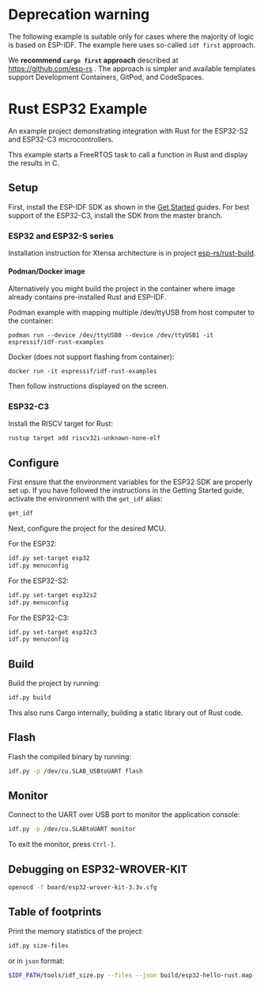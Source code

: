 # Deprecation warning

The following example is suitable only for cases where the majority of logic is based on ESP-IDF. The example here uses so-called `idf first` approach.

We **recommend `cargo first` approach** described at https://github.com/esp-rs . The approach is simpler and available templates support Development Containers, GitPod, and CodeSpaces.

# Rust ESP32 Example

An example project demonstrating integration with Rust for the ESP32-S2 and ESP32-C3 microcontrollers.

This example starts a FreeRTOS task to call a function in Rust and display the results in C.

## Setup

First, install the ESP-IDF SDK as shown in the [Get Started](https://docs.espressif.com/projects/esp-idf/en/latest/esp32/get-started/index.html) guides. For best support of the ESP32-C3, install the SDK from the master branch.

### ESP32 and ESP32-S series

Installation instruction for Xtensa architecture is in project [esp-rs/rust-build](https://github.com/esp-rs/rust-build).

#### Podman/Docker image

Alternatively you might build the project in the container where image already contains pre-installed Rust and ESP-IDF.

Podman example with mapping multiple /dev/ttyUSB from host computer to the container:

```
podman run --device /dev/ttyUSB0 --device /dev/ttyUSB1 -it espressif/idf-rust-examples
```

Docker (does not support flashing from container):

```
docker run -it espressif/idf-rust-examples
```

Then follow instructions displayed on the screen.

### ESP32-C3

Install the RISCV target for Rust:

```sh
rustup target add riscv32i-unknown-none-elf
```

## Configure

First ensure that the environment variables for the ESP32 SDK are properly set up. If you have followed the instructions in the Getting Started guide, activate the environment with the `get_idf` alias:

```sh
get_idf
```

Next, configure the project for the desired MCU.

For the ESP32:

```sh
idf.py set-target esp32
idf.py menuconfig
```

For the ESP32-S2:

```sh
idf.py set-target esp32s2
idf.py menuconfig
```

For the ESP32-C3:

```sh
idf.py set-target esp32c3
idf.py menuconfig
```

## Build

Build the project by running:

```sh
idf.py build
```

This also runs Cargo internally, building a static library out of Rust code.

## Flash

Flash the compiled binary by running:

```sh
idf.py -p /dev/cu.SLAB_USBtoUART flash
```

## Monitor

Connect to the UART over USB port to monitor the application console:

```sh
idf.py -p /dev/cu.SLABtoUART monitor
```

To exit the monitor, press `Ctrl-]`.

## Debugging on ESP32-WROVER-KIT

```sh
openocd -f board/esp32-wrover-kit-3.3v.cfg
```

## Table of footprints

Print the memory statistics of the project:

```sh
idf.py size-files
```

or in `json` format:

```sh
$IDF_PATH/tools/idf_size.py --files --json build/esp32-hello-rust.map
```

